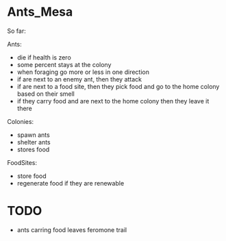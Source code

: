 # Ants_Mesa

So far:

Ants:
- die if health is zero
- some percent stays at the colony
- when foraging go more or less in one direction
- if are next to an enemy ant, then they attack
- if are next to a food site, then they pick food and go to the home colony based on their smell
- if they carry food and are next to the home colony then they leave it there

Colonies:
- spawn ants 
- shelter ants
- stores food

FoodSites:
- store food
- regenerate food if they are renewable

# TODO
- ants carring food leaves feromone trail


